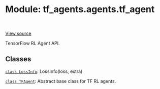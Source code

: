 <div itemscope itemtype="http://developers.google.com/ReferenceObject">
<meta itemprop="name" content="tf_agents.agents.tf_agent" />
<meta itemprop="path" content="Stable" />
</div>

# Module: tf_agents.agents.tf_agent

<table class="tfo-notebook-buttons tfo-api" align="left">
</table>

<a target="_blank" href="https://github.com/tensorflow/agents/tree/master/tf_agents/agents/tf_agent.py">View
source</a>

TensorFlow RL Agent API.

<!-- Placeholder for "Used in" -->


## Classes

[`class LossInfo`](../../tf_agents/agents/tf_agent/LossInfo.md): LossInfo(loss, extra)

[`class TFAgent`](../../tf_agents/agents/tf_agent/TFAgent.md): Abstract base class for TF RL agents.

